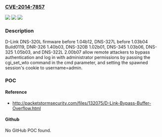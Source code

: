 ### [CVE-2014-7857](https://cve.mitre.org/cgi-bin/cvename.cgi?name=CVE-2014-7857)
![](https://img.shields.io/static/v1?label=Product&message=n%2Fa&color=blue)
![](https://img.shields.io/static/v1?label=Version&message=n%2Fa&color=blue)
![](https://img.shields.io/static/v1?label=Vulnerability&message=n%2Fa&color=brighgreen)

### Description

D-Link DNS-320L firmware before 1.04b12, DNS-327L before 1.03b04 Build0119, DNR-326 1.40b03, DNS-320B 1.02b01, DNS-345 1.03b06, DNS-325 1.05b03, and DNS-322L 2.00b07 allow remote attackers to bypass authentication and log in with administrator permissions by passing the cgi_set_wto command in the cmd parameter, and setting the spawned session's cookie to username=admin.

### POC

#### Reference
- http://packetstormsecurity.com/files/132075/D-Link-Bypass-Buffer-Overflow.html

#### Github
No GitHub POC found.

